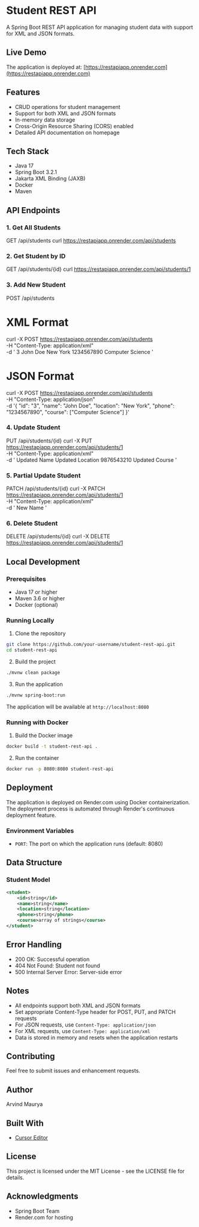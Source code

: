 # Student REST API

A Spring Boot REST API application for managing student data with support for XML and JSON formats.

## Live Demo
The application is deployed at: [https://restapiapp.onrender.com](https://restapiapp.onrender.com)

## Features
- CRUD operations for student management
- Support for both XML and JSON formats
- In-memory data storage
- Cross-Origin Resource Sharing (CORS) enabled
- Detailed API documentation on homepage

## Tech Stack
- Java 17
- Spring Boot 3.2.1
- Jakarta XML Binding (JAXB)
- Docker
- Maven

## API Endpoints

### 1. Get All Students 
GET /api/students
curl https://restapiapp.onrender.com/api/students

### 2. Get Student by ID
GET /api/students/{id}
curl https://restapiapp.onrender.com/api/students/1

### 3. Add New Student
POST /api/students
# XML Format
curl -X POST https://restapiapp.onrender.com/api/students \
     -H "Content-Type: application/xml" \
     -d '<student>
            <id>3</id>
            <name>John Doe</name>
            <location>New York</location>
            <phone>1234567890</phone>
            <course>Computer Science</course>
        </student>'

# JSON Format
curl -X POST https://restapiapp.onrender.com/api/students \
     -H "Content-Type: application/json" \
     -d '{
            "id": "3",
            "name": "John Doe",
            "location": "New York",
            "phone": "1234567890",
            "course": ["Computer Science"]
        }'

### 4. Update Student
PUT /api/students/{id}
curl -X PUT https://restapiapp.onrender.com/api/students/1 \
     -H "Content-Type: application/xml" \
     -d '<student>
            <name>Updated Name</name>
            <location>Updated Location</location>
            <phone>9876543210</phone>
            <course>Updated Course</course>
        </student>'

### 5. Partial Update Student
PATCH /api/students/{id}
curl -X PATCH https://restapiapp.onrender.com/api/students/1 \
     -H "Content-Type: application/xml" \
     -d '<student>
            <name>New Name</name>
        </student>'

### 6. Delete Student
DELETE /api/students/{id}
curl -X DELETE https://restapiapp.onrender.com/api/students/1

## Local Development

### Prerequisites
- Java 17 or higher
- Maven 3.6 or higher
- Docker (optional)

### Running Locally

1. Clone the repository
```bash
git clone https://github.com/your-username/student-rest-api.git
cd student-rest-api
```

2. Build the project
```bash
./mvnw clean package
```

3. Run the application
```bash
./mvnw spring-boot:run
```

The application will be available at `http://localhost:8080`

### Running with Docker

1. Build the Docker image
```bash
docker build -t student-rest-api .
```

2. Run the container
```bash
docker run -p 8080:8080 student-rest-api
```

## Deployment

The application is deployed on Render.com using Docker containerization. The deployment process is automated through Render's continuous deployment feature.

### Environment Variables
- `PORT`: The port on which the application runs (default: 8080)

## Data Structure

### Student Model
```xml
<student>
    <id>string</id>
    <name>string</name>
    <location>string</location>
    <phone>string</phone>
    <course>array of strings</course>
</student>
```

## Error Handling
- 200 OK: Successful operation
- 404 Not Found: Student not found
- 500 Internal Server Error: Server-side error

## Notes
- All endpoints support both XML and JSON formats
- Set appropriate Content-Type header for POST, PUT, and PATCH requests
- For JSON requests, use `Content-Type: application/json`
- For XML requests, use `Content-Type: application/xml`
- Data is stored in memory and resets when the application restarts

## Contributing
Feel free to submit issues and enhancement requests.

## Author
Arvind Maurya

## Built With
- [Cursor Editor](https://cursor.sh/)

## License
This project is licensed under the MIT License - see the LICENSE file for details.

## Acknowledgments
- Spring Boot Team
- Render.com for hosting